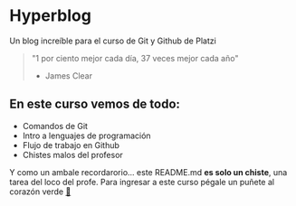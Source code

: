 # Hyperblog

Un blog increíble para el curso de Git y Github de Platzi
> "1 por ciento mejor cada día, 37 veces mejor cada año"
>- James Clear

## En este curso vemos de todo:

* Comandos de Git
* Intro a lenguajes de programación
* Flujo de trabajo en Github
* Chistes malos del profesor

Y como un ambale recordarorio... este README.md **es solo un chiste**, una tarea del loco del profe. Para ingresar a este curso pégale un puñete al corazón verde [💚](https://platzi.com/cursos/git-github/)